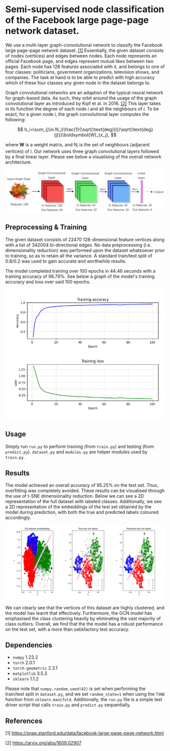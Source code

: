 # Semi-supervised node classification of the Facebook large page-page network dataset.

We use a multi-layer graph-convolutional network to classify the Facebook large page-page network dataset. [[1]](#1) Essentially, the given dataset consists of nodes (vertices) and edges between nodes. Each node represents an official Facebook page, and edges represent mutual likes between  two pages. Each node has 128 features associated with it, and belongs to one of four classes: politicians, government organizations, television shows, and companies. The task at hand is to be able to predict with high accuracy which of these four classes any given node in the dataset belongs to. 

Graph convolutional networks are an adaption of the typical neural network for graph-based data. As such, they orbit around the usage of the graph convolutional layer as introduced by Kipf et al. in 2016. [[2]](#2) This layer takes in its function the degree of each node $i$ and all the neighbours of $i$. To be exact, for a given node $i$, the graph convolutional layer computes the following:

$$ 
h_i=\sum_{j\in N_i}\frac{1}{\sqrt{\text{deg}(i)}\sqrt{\text{deg}(j)}}\boldsymbol{W}_{x_j},
$$ 

where $\boldsymbol{W}$ is a weight matrix, and $N_i$ is the set of neighbours (adjacent vertices) of $i$. Our network uses three graph convolutional layers followed by a final linear layer. Please see below a visualising of the overall network architecture.

![architecture](images/architecture.png?raw=true)

## Preprocessing & Training

The given dataset consists of 22470 128-dimensional feature vertices along with a list of 342004 bi-directional edges. No data preprocessing (i.e. dimensionality reduction) was performed upon the dataset whatsoever prior to training, so as to retain all the variance. A standard train/test split of 0.8/0.2 was used to gain accurate and worthwhile results.

The model completed training over 100 epochs in 44.46 seconds with a training accuracy of 96.79%. See below a graph of the model's training accuracy and loss over said 100 epochs.

![training](images/training.png?raw=true)

## Usage

Simply run `run.py` to perform training (from `train.py`) and testing (from `predict.py`). `dataset.py` and `modules.py` are helper modules used by `train.py`.

## Results

The model achieved an overall accuracy of 95.25% on the test set. Thus, overfitting was completely avoided. These results can be visualised through the use of t-SNE dimensionality reduction. Below we can see a 2D representation of the full dataset with labeled classes. Additionally, we see a 2D representation of the embeddings of the test set obtained by the model during prediction, with both the true and predicted labels coloured accordingly. 

![results](images/results.png?raw=true)

We can clearly see that the vertices of this dataset are highly clustered, and the model has learnt that effectively. Furthermore, the GCN model has emphasised the class clustering heavily by eliminating the vast majority of class outliers. Overall, we find that the the model has a robust performance on the test set, with a more than satisfactory test accuracy.

## Dependencies

* `numpy` 1.23.2
* `torch` 2.0.1
* `torch-geometric` 2.3.1
* `matplotlib` 3.5.3
* `sklearn` 1.1.2

Please note that `numpy.random.seed(42)` is set when performing the train/test split in `dataset.py`, and we set `random_state=1` when using the `TSNE` function from `sklearn.manifold`. Additionally, the `run.py` file is a simple test driver script that calls `train.py` and `predict.py` sequentially.

## References 

<a id="1">[1]</a> https://snap.stanford.edu/data/facebook-large-page-page-network.html

<a id="2">[2]</a> https://arxiv.org/abs/1609.02907
